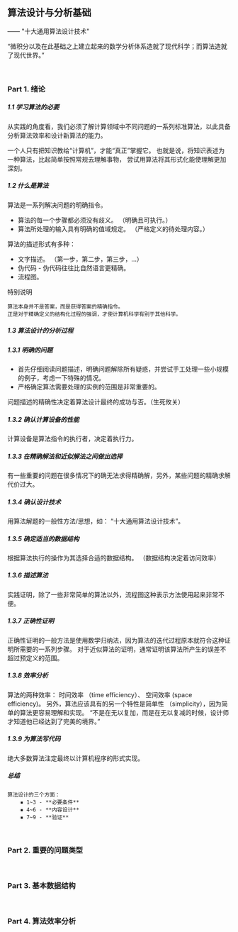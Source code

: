 ## 算法设计与分析基础
—— "十大通用算法设计技术"

“微积分以及在此基础之上建立起来的数学分析体系造就了现代科学；而算法造就了现代世界。”

<br>

### Part 1. 绪论

##### 1.1 学习算法的必要
从实践的角度看，我们必须了解计算领域中不同问题的一系列标准算法，以此具备分析算法效率和设计新算法的能力。

一个人只有把知识教给“计算机”，才能“真正”掌握它。 也就是说，将知识表述为一种算法，比起简单按照常规去理解事物，
尝试用算法将其形式化能使理解更加深刻。

##### 1.2 什么是算法
算法是一系列解决问题的明确指令。

* 算法的每一个步骤都必须没有歧义。 （明确且可执行。）
* 算法所处理的输入具有明确的值域规定。 （严格定义的待处理内容。）

算法的描述形式有多种：
* 文字描述。 （第一步，第二步，第三步，...）
* 伪代码 - 伪代码往往比自然语言更精确。
* 流程图。

特别说明
```
算法本身并不是答案，而是获得答案的精确指令。
正是对于精确定义的结构化过程的强调，才使计算机科学有别于其他科学。
```

##### 1.3 算法设计的分析过程

##### 1.3.1 明确的问题
* 首先仔细阅读问题描述，明确问题解除所有疑惑，并尝试手工处理一些小规模的例子，考虑一下特殊的情况。
* 严格确定算法需要处理的实例的范围是非常重要的。

问题描述的精确性决定着算法设计最终的成功与否。（生死攸关）

##### 1.3.2 确认计算设备的性能
计算设备是算法指令的执行者，决定着执行力。

##### 1.3.3 在精确解法和近似解法之间做出选择
有一些重要的问题在很多情况下的确无法求得精确解，另外，某些问题的精确求解代价过大。

##### 1.3.4 确认设计技术
用算法解题的一般性方法/思想，如： “十大通用算法设计技术”。

##### 1.3.5 确定适当的数据结构
根据算法执行的操作为其选择合适的数据结构。 （数据结构决定着访问效率）

##### 1.3.6 描述算法
实践证明，除了一些非常简单的算法以外，流程图这种表示方法使用起来非常不便。

##### 1.3.7 正确性证明
正确性证明的一般方法是使用数学归纳法，因为算法的迭代过程原本就符合这种证明所需要的一系列步骤。
对于近似算法的证明，通常证明该算法所产生的误差不超过预定义的范围。

##### 1.3.8 效率分析
算法的两种效率： 时间效率 （time efficiency）、 空间效率 (space efficiency)。 另外，算法应该具有的另一个特性是简单性 （simplicity），因为简单的算法更容易理解和实现。
“不是在无以复加，而是在无以复减的时候，设计师才知道他已经达到了完美的境界。”

##### 1.3.9 为算法写代码
绝大多数算法注定最终以计算机程序的形式实现。

##### 总结
```
算法设计的三个方面：
    ▪ 1~3 - **必要条件**
    ▪ 4~6 - **内容设计**
    ▪ 7~9 - **验证**
```

<br>

### Part 2. 重要的问题类型



<br>

### Part 3. 基本数据结构



<br>

### Part 4. 算法效率分析

